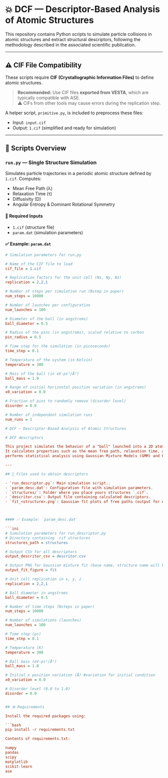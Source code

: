 # 💥 DCF — Descriptor-Based Analysis of Atomic Structures

This repository contains Python scripts to simulate particle collisions in atomic structures and extract structural descriptors, following the methodology described in the associated scientific publication.

---

## ⚠️ CIF File Compatibility

These scripts require **CIF (Crystallographic Information Files)** to define atomic structures.

> **Recommended:** Use CIF files **exported from VESTA**, which are typically compatible with ASE.  
> ⚠️ CIFs from other tools may cause errors during the replication step.

A helper script, `primitive.py`, is included to preprocess these files:
- Input: `input.cif`
- Output: `1.cif` (simplified and ready for simulation)

---

## 📜 Scripts Overview

### `run.py` — Single Structure Simulation

Simulates particle trajectories in a periodic atomic structure defined by `1.cif`. Computes:

- Mean Free Path (λ)
- Relaxation Time (τ)
- Diffusivity (D)
- Angular Entropy & Dominant Rotational Symmetry

#### 🔧 Required Inputs
- `1.cif` (structure file)
- `param.dat` (simulation parameters)

#### ✅ Example: `param.dat`

```ini
# Simulation parameters for run.py

# Name of the CIF file to load
cif_file = 1.cif

# Replication factors for the unit cell (Nx, Ny, Nz)
replication = 2,2,1

# Number of steps per simulation run (Nstep in paper)
num_steps = 10000

# Number of launches per configuration
num_launches = 100

# Diameter of the ball (in angstroms)
ball_diameter = 0.5

# Radius of the pins (in angstroms), scaled relative to carbon
pin_radius = 0.5

# Time step for the simulation (in picoseconds)
time_step = 0.1

# Temperature of the system (in Kelvin)
temperature = 300

# Mass of the ball (in eV·ps²/Å²)
ball_mass = 1.0

# Range of initial horizontal position variation (in angstroms)
x0_variation = 8.0

# Fraction of pins to randomly remove (disorder level)
disorder = 0.0

# Number of independent simulation runs
num_runs = 1

# DCF — Descriptor-Based Analysis of Atomic Structures

# DCF descriptors

This project simulates the behavior of a "ball" launched into a 2D atomic structure obtained from .cif files.
It calculates properties such as the mean free path, relaxation time, and diffusivity. The simulation also
performs statistical analysis using Gaussian Mixture Models (GMM) and Fourier transforms of collision angles.

---

## 📁 Files used to obtain descriptors

- `run_descriptor.py`: Main simulation script..
- `param_desc.dat`: Configuration file with simulation parameters. 
- `structures/`: Folder where you place yours structures `.cif`.
- `descritor.csv`: Output file containing calculated descriptors.
- `fit_<structure>.png`: Gaussian fit plots of free paths (output for each structure).



#### ✅ Example: `param_desc.dat`

```ini
# Simulation parameters for run_descriptor.py
# Directory containing .cif structures
structures_path = structures

# Output CSV for all descriptors
output_descritor_csv = descritor.csv

# Output PNG for Gaussian mixture fit (base name, structure name will be appended)
output_fit_figure = fit

# Unit cell replication in x, y, z
replication = 2,2,1

# Ball diameter in angstroms
ball_diameter = 0.5

# Number of time steps (Nsteps in paper)
num_steps = 10000

# Number of simulations (launches)
num_launches = 100

# Time step (ps)
time_step = 0.1

# Temperature (K)
temperature = 300

# Ball mass (eV·ps²/Å²)
ball_mass = 1.0

# Initial x position variation (Å) #variation for initial condition
x0_variation = 8.0

# Disorder level (0.0 to 1.0)
disorder = 0.0


## ⚙️ Requirements

Install the required packages using:

```bash
pip install -r requirements.txt

Contents of requirements.txt:

numpy
pandas
scipy
matplotlib
scikit-learn
ase


